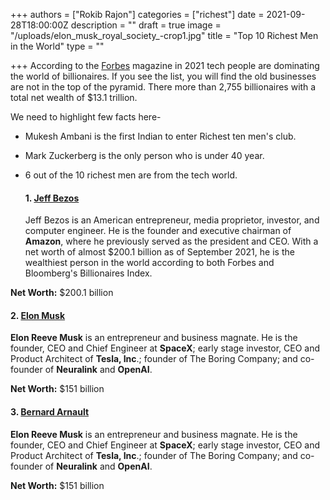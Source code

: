 +++
authors = ["Rokib Rajon"]
categories = ["richest"]
date = 2021-09-28T18:00:00Z
description = ""
draft = true
image = "/uploads/elon_musk_royal_society_-crop1.jpg"
title = "Top 10 Richest Men in the World"
type = ""

+++
According to the [Forbes](https://www.forbes.com/billionaires/ "Forbes") magazine in 2021 tech people are dominating the world of billionaires. If you see the list, you will find the old businesses are not in the top of the pyramid. There more than 2,755 billionaires with a total net wealth of $13.1 trillion.

We need to highlight few facts here-

* Mukesh Ambani is the first Indian to enter Richest ten men's club.
* Mark Zuckerberg is the only person who is under 40 year.
* 6 out of the 10 richest men are from the tech world.

  #### **1.** [**Jeff Bezos**](https://en.wikipedia.org/wiki/Jeff_Bezos "Jeff Bezos")

  Jeff Bezos is an American entrepreneur, media proprietor, investor, and computer engineer. He is the founder and executive chairman of **Amazon**, where he previously served as the president and CEO. With a net worth of almost $200.1 billion as of September 2021, he is the wealthiest person in the world according to both Forbes and Bloomberg's Billionaires Index.

**Net Worth:** $200.1 billion

#### **2.** [**Elon Musk**](https://en.wikipedia.org/wiki/Elon_Musk "Elon Musk")

**Elon Reeve Musk** is an entrepreneur and business magnate. He is the founder, CEO and Chief Engineer at **SpaceX**; early stage investor, CEO and Product Architect of **Tesla, Inc**.; founder of The Boring Company; and co-founder of **Neuralink** and **OpenAI**.

**Net Worth:** $151 billion

#### **3.** [Bernard Arnault]()

**Elon Reeve Musk** is an entrepreneur and business magnate. He is the founder, CEO and Chief Engineer at **SpaceX**; early stage investor, CEO and Product Architect of **Tesla, Inc**.; founder of The Boring Company; and co-founder of **Neuralink** and **OpenAI**.

**Net Worth:** $151 billion